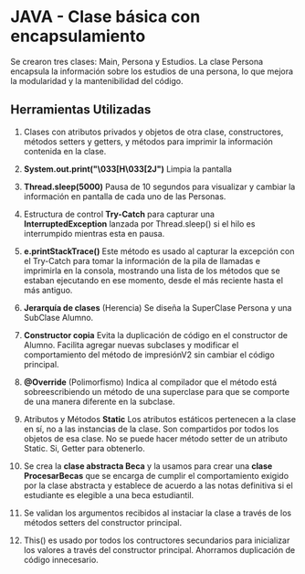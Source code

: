 # JAVA - Clase básica con encapsulamiento
Se crearon tres clases: Main, Persona y Estudios. La clase Persona encapsula la información sobre los estudios de una persona, lo que mejora la modularidad y la mantenibilidad del código.

## Herramientas Utilizadas
1. Clases con atributos privados y objetos de otra clase, constructores, métodos setters y getters, y métodos para imprimir la información contenida en la clase.

2. **System.out.print("\033[H\033[2J")** Limpia la pantalla

3. **Thread.sleep(5000)** Pausa de 10 segundos para visualizar y cambiar la información en pantalla de cada uno de las Personas.

4. Estructura de control **Try-Catch** para capturar una **InterruptedException** lanzada por Thread.sleep() si el hilo es interrumpido mientras esta en pausa.

6. **e.printStackTrace()** Este método es usado al capturar la excepción con el Try-Catch para tomar la información de la pila de llamadas e imprimirla en la consola, mostrando una lista de los métodos que se estaban ejecutando en ese momento, desde el más reciente hasta el más antiguo.

7. **Jerarquía de clases** (Herencia) Se diseña la SuperClase Persona y una SubClase Alumno.

8. **Constructor copia** Evita la duplicación de código en el constructor de Alumno. Facilita agregar nuevas subclases y modificar el comportamiento del método de impresiónV2 sin cambiar el código principal.

9. **@Override** (Polimorfismo) Indica al compilador que el método está sobreescribiendo un método de una superclase para que se comporte de una manera diferente en la subclase.

10. Atributos y Métodos **Static** Los atributos estáticos pertenecen a la clase en sí, no a las instancias de la clase. Son compartidos por todos los objetos de esa clase. No se puede hacer método setter de un atributo Static. Si, Getter para obtenerlo.

11. Se crea la **clase abstracta Beca** y la usamos para crear una **clase ProcesarBecas** que se encarga de cumplir el comportamiento exigido por la clase abstracta y establece de acuerdo a las notas definitiva si el estudiante es elegible a una beca estudiantil.

12. Se validan los argumentos recibidos al instaciar la clase a través de los métodos setters del constructor principal.

13. This() es usado por todos los contructores secundarios para inicializar los valores a través del constructor principal. Ahorramos duplicación de código innecesario.